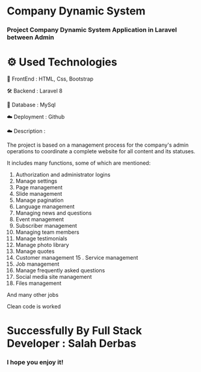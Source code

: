 # Company Dynamic System

### Project Company Dynamic System Application in Laravel  between Admin   


# ⚙️ Used Technologies

💅 FrontEnd : HTML, Css, Bootstrap

🛠 Backend : Laravel 8

💾 Database : MySql

☁️ Deployment : Github

☁️ Description : 

The project is based on a management process for the company's admin operations to coordinate a complete website for all content and its statuses.

It includes many functions, some of which are mentioned:
1. Authorization and administrator logins
2. Manage settings
3. Page management
4. Slide management
5. Manage pagination
6. Language management
7. Managing news and questions
8. Event management
9. Subscriber management
10. Managing team members
11. Manage testimonials
12. Manage photo library
13. Manage quotes
14. Customer management
15 . Service management
16. Job management
17. Manage frequently asked questions
18. Social media site management
19. Files management


And many other jobs

Clean code is worked 




# Successfully By  Full Stack Developer : Salah Derbas 

### I hope you enjoy it!
